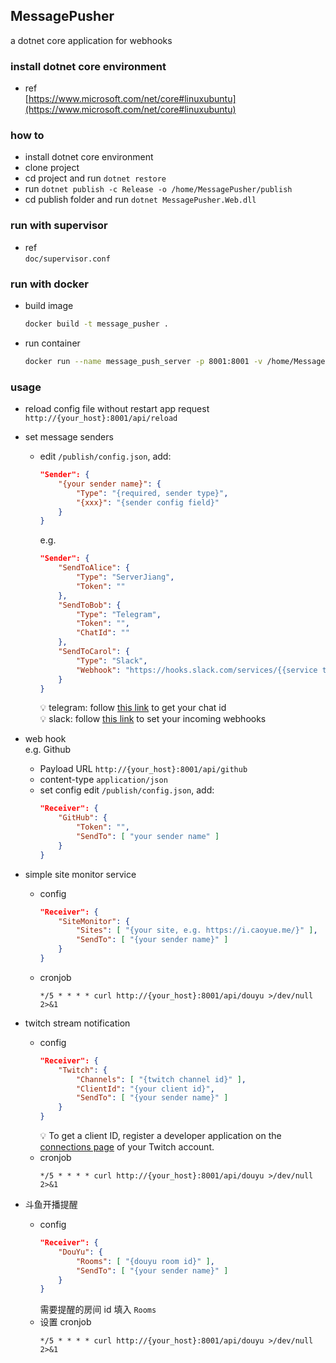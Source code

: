 MessagePusher
------------------

a dotnet core application for webhooks


### install dotnet core environment
- ref  
    [https://www.microsoft.com/net/core#linuxubuntu](https://www.microsoft.com/net/core#linuxubuntu)

### how to
- install dotnet core environment
- clone project
- cd project and run `dotnet restore`
- run `dotnet publish -c Release -o /home/MessagePusher/publish`
- cd publish folder and run `dotnet MessagePusher.Web.dll`

### run with supervisor
- ref  
    `doc/supervisor.conf`

### run with docker
- build image
    ```bash
    docker build -t message_pusher .
    ```
- run container
    ```bash
    docker run --name message_push_server -p 8001:8001 -v /home/MessagePusher/publish:/app -d message_pusher
    ```
    
### usage
- reload config file without restart app
    request `http://{your_host}:8001/api/reload`
- set message senders
    + edit `/publish/config.json`, add:
        ```json
        "Sender": {
            "{your sender name}": {
                "Type": "{required, sender type}",
                "{xxx}": "{sender config field}"
            }
        }
        ```
        e.g.
        ```json
        "Sender": {
            "SendToAlice": {
                "Type": "ServerJiang",
                "Token": ""
            },
            "SendToBob": {
                "Type": "Telegram",
                "Token": "",
                "ChatId": ""
            },
            "SendToCarol": {
                "Type": "Slack",
                "Webhook": "https://hooks.slack.com/services/{{service token}}"
            }
        }
        ```
        💡 telegram: follow [this link](https://core.telegram.org/bots/api#getting-updates) to get your chat id  
        💡 slack: follow [this link](https://my.slack.com/services/new/incoming-webhook/) to set your incoming webhooks
        
- web hook  
    e.g. Github
    + Payload URL
       `http://{your_host}:8001/api/github`
    + content-type
        `application/json`
    + set config
        edit `/publish/config.json`, add:
        ```json
        "Receiver": {
            "GitHub": {
                "Token": "",
                "SendTo": [ "your sender name" ]
            }
        }
        ```
- simple site monitor service
    + config
        ```json
        "Receiver": {
            "SiteMonitor": {
                "Sites": [ "{your site, e.g. https://i.caoyue.me/}" ],
                "SendTo": [ "{your sender name}" ]
            }
        }
        ```
    + cronjob
        ```
        */5 * * * * curl http://{your_host}:8001/api/douyu >/dev/null 2>&1
        ```
- twitch stream notification
    + config
        ```json
        "Receiver": {
            "Twitch": {
                "Channels": [ "{twitch channel id}" ],
                "ClientId": "{your client id}",
                "SendTo": [ "{your sender name}" ]
            }
        }
        ```
        💡 To get a client ID, register a developer application on the [connections page](https://www.twitch.tv/settings/connections) of your Twitch account.
    + cronjob
        ```
        */5 * * * * curl http://{your_host}:8001/api/douyu >/dev/null 2>&1
        ```   
- 斗鱼开播提醒  
    + config
        ```json
        "Receiver": {
            "DouYu": {
                "Rooms": [ "{douyu room id}" ], 
                "SendTo": [ "{your sender name}" ]
            }
        }
        ```
        需要提醒的房间 id 填入 `Rooms`
    + 设置 cronjob
        ```
        */5 * * * * curl http://{your_host}:8001/api/douyu >/dev/null 2>&1
        ```
